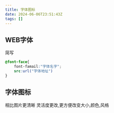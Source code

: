 ```yaml
---
title: 字体图标
date: 2024-06-06T23:51:43Z
tags: []
---
```


## WEB字体

简写

```css
@font-face{
    font-famail:"字体名字";
    src:url("字体地址")
}
```

## 字体图标

相比图片更清晰
灵活度更改,更方便改变大小,颜色,风格
